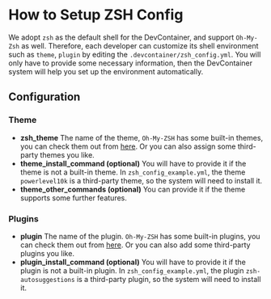# How to Setup ZSH Config

We adopt `zsh` as the default shell for the DevContainer, and support `Oh-My-Zsh` as well. Therefore, each developer can customize its shell environment such as `theme`, `plugin` by editing the `.devcontainer/zsh_config.yml`. You will only have to provide some necessary information, then the DevContainer system will help you set up the environment automatically.

## Configuration
### Theme
* **zsh_theme**
The name of the theme, `Oh-My-ZSH` has some built-in themes, you can check them out from [here](https://github.com/ohmyzsh/ohmyzsh/wiki/Themes). Or you can also assign some third-party themes you like.
* **theme_install_command (optional)**
You will have to provide it if the theme is not a built-in theme. In `zsh_config_example.yml`, the theme `powerlevel10k` is a third-party theme, so the system will need to install it.
* **theme_other_commands (optional)**
You can provide it if the theme supports some further features.

### Plugins
* **plugin**
The name of the plugin. `Oh-My-ZSH` has some built-in plugins, you can check them out from [here](https://github.com/ohmyzsh/ohmyzsh/wiki/Plugins). Or you can also add some third-party plugins you like.
* **plugin_install_command (optional)**
You will have to provide it if the plugin is not a built-in plugin. In `zsh_config_example.yml`, the plugin `zsh-autosuggestions` is a third-party plugin, so the system will need to install it.

